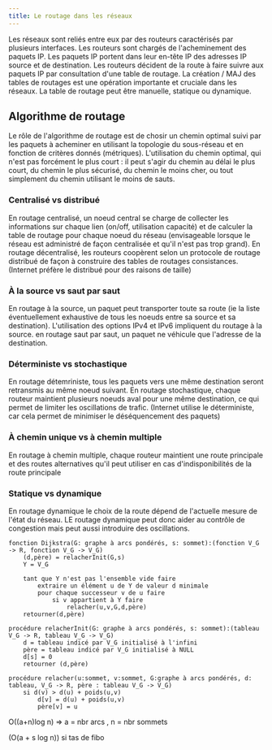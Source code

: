```yaml
---
title: Le routage dans les réseaux
---
```


Les réseaux sont reliés entre eux par des routeurs caractérisés par plusieurs
interfaces. Les routeurs sont chargés de l'acheminement des paquets IP. Les
paquets IP portent dans leur en-tête IP des adresses IP source et de
destination. Les routeurs décident de la route à faire suivre aux paquets IP par
consultation d'une table de routage. La création / MAJ des tables de routages
est une opération importante et cruciale dans les réseaux. La table de routage
peut être manuelle, statique ou dynamique.

## Algorithme de routage

Le rôle de l'algorithme de routage est de chosir un chemin optimal suivi par les
paquets à acheminer en utilisant la topologie du sous-réseau et en fonction de
critères donnés (métriques). L'utilisation du chemin optimal, qui n'est pas
forcément le plus court : il peut s'agir du chemin au délai le plus court, du
chemin le plus sécurisé, du chemin le moins cher, ou tout simplement du chemin
utilisant le moins de sauts. 

### Centralisé vs distribué

En routage centralisé, un noeud central se charge de collecter les informations
sur chaque lien (on/off, utilisation capacité) et de calculer la table de
routage pour chaque noeud du réseau (envisageable lorsque le réseau est
administré de façon centralisée et qu'il n'est pas trop grand). En routage
décentralisé, les routeurs coopèrent selon un protocole de routage distribué de
façon à construire des tables de routages consistances. (Internet préfère le
distribué pour des raisons de taille) 

### À la source vs saut par saut 

En routage à la source, un paquet peut transporter toute sa route (ie la liste
éventuellement exhaustive de tous les noeuds entre sa source et sa destination).
L'utilisation des options IPv4 et IPv6 impliquent du routage à la source. en
routage saut par saut, un paquet ne véhicule que l'adresse de la destination.

### Déterministe vs stochastique 

En routage détemriniste, tous les paquets vers une même destination seront
retransmis au même noeud suivant. En routage stochastique, chaque routeur
maintient plusieurs noeuds aval pour une même destination, ce qui permet de
limiter les oscillations de trafic. (Internet utilise le déterministe, car cela
permet de minimiser le déséquencement des paquets)

### À chemin unique vs à chemin multiple 

En routage à chemin multiple, chaque routeur maintient une route principale et
des routes alternatives qu'il peut utiliser en cas d'indisponibilités de la
route principale 

### Statique vs dynamique 

En routage dynamique le choix de la route dépend de l'actuelle mesure de l'état
du réseau. LE routage dynamique peut donc aider au contrôle de congestion mais
peut aussi introduire des oscillations.

```
fonction Dijkstra(G: graphe à arcs pondérés, s: sommet):(fonction V_G -> R, fonction V_G -> V_G)
    (d,père) = relacherInit(G,s)
    Y = V_G
    
    tant que Y n'est pas l'ensemble vide faire
        extraire un élément u de Y de valeur d minimale
        pour chaque successeur v de u faire
            si v appartient à Y faire
                relacher(u,v,G,d,père)
    retourner(d,père)

procédure relacherInit(G: graphe à arcs pondérés, s: sommet):(tableau V_G -> R, tableau V_G -> V_G)
    d = tableau indicé par V_G initialisé à l'infini
    père = tableau indicé par V_G initialisé à NULL
    d[s] = 0
    retourner (d,père)
    
procédure relacher(u:sommet, v:sommet, G:graphe à arcs pondérés, d: tableau, V_G -> R, père : tableau V_G -> V_G)
    si d(v) > d(u) + poids(u,v)
        d[v] = d(u) + poids(u,v)
        père[v] = u
```

O((a+n)log n) => a = nbr arcs , n = nbr sommets

(O(a + s log n)) si tas de fibo
